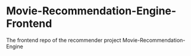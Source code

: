 # Movie-Recommendation-Engine-Frontend
The frontend repo of the recommender project Movie-Recommendation-Engine

